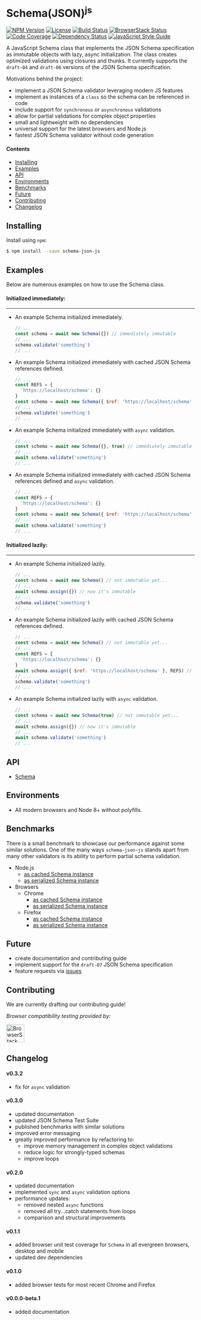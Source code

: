 # Schema(JSON)<sup>js</sup>

[![NPM Version][npm-image]][npm-url]
[![License][license-image]][license-url]
[![Build Status][circle-image]][circle-url]
[![BrowserStack Status][browserstack-image]][browserstack-url]
[![Code Coverage][codecov-image]][codecov-url]
[![Dependency Status][depstat-image]][depstat-url]
[![JavaScript Style Guide][style-image]][style-url]

A JavaScript Schema class that implements the JSON Schema specification as immutable objects with lazy, async initialization. The class creates optimized validations using closures and thunks. It currently supports the `draft-04` and `draft-06` versions of the JSON Schema specification.

Motivations behind the project:
- implement a JSON Schema validator leveraging modern JS features
- implement as instances of a `class` so the schema can be referenced in code
- include support for `synchronous` or `asynchronous` validations
- allow for partial validations for complex object properties
- small and lightweight with no dependencies
- universal support for the latest browsers and Node.js
- fastest JSON Schema validator without code generation

#### Contents
- [Installing](#installing)
- [Examples](#examples)
- [API](#api)
- [Environments](#environments)
- [Benchmarks](#benchmarks)
- [Future](#future)
- [Contributing](#contributing)
- [Changelog](#changelog)

## Installing
Install using `npm`:
```sh
$ npm install --save schema-json-js
```

## Examples
Below are numerous examples on how to use the Schema class.

#### Initialized immediately:
---
- An example Schema initialized immediately.
  ```javascript
  // ...
  const schema = await new Schema({}) // immediately immutable
  // ...
  schema.validate('something')
  // ...
  ```

- An example Schema initialized immediately with cached JSON Schema references defined.
  ```javascript
  // ...
  const REFS = {
    'https://localhost/schema': {}
  }
  const schema = await new Schema({ $ref: 'https://localhost/schema' }, REFS) // immediately immutable
  // ...
  schema.validate('something')
  // ...
  ```

- An example Schema initialized immediately with `async` validation.
  ```javascript
  // ...
  const schema = await new Schema({}, true) // immediately immutable
  // ...
  await schema.validate('something')
  // ...
  ```

- An example Schema initialized immediately with cached JSON Schema references defined and `async` validation.
  ```javascript
  // ...
  const REFS = {
    'https://localhost/schema': {}
  }
  const schema = await new Schema({ $ref: 'https://localhost/schema' }, REFS, true) // immediately immutable
  // ...
  await schema.validate('something')
  // ...
  ```

#### Initialized lazily:
---
- An example Schema initialized lazily.
  ```javascript
  // ...
  const schema = await new Schema() // not immutable yet...
  // ...
  await schema.assign({}) // now it's immutable
  // ...
  schema.validate('something')
  // ...
  ```

- An example Schema initialized lazily with cached JSON Schema references defined.
  ```javascript
  // ...
  const schema = await new Schema() // not immutable yet...
  // ...
  const REFS = {
    'https://localhost/schema': {}
  }
  await schema.assign({ $ref: 'https://localhost/schema' }, REFS) // now it's immutable
  // ...
  schema.validate('something')
  // ...
  ```

- An example Schema initialized lazily with `async` validation.
  ```javascript
  // ...
  const schema = await new Schema(true) // not immutable yet...
  // ...
  await schema.assign({}) // now it's immutable
  // ...
  await schema.validate('something')
  // ...
  ```

## API
- [Schema](https://fnalabs.github.io/schema-json-js/Schema.html)

## Environments
- All modern browsers and Node 8+ without polyfills.

## Benchmarks
There is a small benchmark to showcase our performance against some similar solutions. One of the many ways `schema-json-js` stands apart from many other validators is its ability to perform partial schema validation.
- Node.js
    - [as cached Schema instance](https://fnalabs.github.io/schema-json-js/node.validate.html)
    - [as serialized Schema instance](https://fnalabs.github.io/schema-json-js/node.serialize.html)
- Browsers
    - Chrome
        - [as cached Schema instance](https://fnalabs.github.io/schema-json-js/chrome.validate.html)
        - [as serialized Schema instance](https://fnalabs.github.io/schema-json-js/chrome.serialize.html)
    - Firefox
        - [as cached Schema instance](https://fnalabs.github.io/schema-json-js/firefox.validate.html)
        - [as serialized Schema instance](https://fnalabs.github.io/schema-json-js/firefox.serialize.html)

## Future
- create documentation and contributing guide
- implement support for the `draft-07` JSON Schema specification
- feature requests via [issues](https://github.com/fnalabs/schema-json-js/issues)

## Contributing
We are currently drafting our contributing guide!

*Browser compatibility testing provided by:*

<a href="https://browserstack.com"><img height="48" src="https://fnalabs.github.io/fnalabs-assets/assets/Browserstack-logo.svg" alt="BrowserStack logo"></a>

## Changelog
#### v0.3.2
- fix for `async` validation

#### v0.3.0
- updated documentation
- updated JSON Schema Test Suite
- published benchmarks with similar solutions
- improved error messaging
- greatly improved performance by refactoring to:
    - improve memory management in complex object validations
    - reduce logic for strongly-typed schemas
    - improve loops

#### v0.2.0
- updated documentation
- implemented `sync` and `async` validation options
- performance updates:
    - removed nested `async` functions
    - removed all try...catch statements from loops
    - comparison and structural improvements

#### v0.1.1
- added browser unit test coverage for `Schema` in all evergreen browsers, desktop and mobile
- updated dev dependencies

#### v0.1.0
- added browser tests for most recent Chrome and Firefox

#### v0.0.0-beta.1
- added documentation

[npm-image]: https://img.shields.io/npm/v/schema-json-js.svg
[npm-url]: https://www.npmjs.com/package/schema-json-js

[license-image]: https://img.shields.io/badge/License-MIT-blue.svg
[license-url]: https://github.com/fnalabs/schema-json-js/blob/master/LICENSE

[circle-image]: https://img.shields.io/circleci/project/github/fnalabs/schema-json-js.svg
[circle-url]: https://circleci.com/gh/fnalabs/schema-json-js

[browserstack-image]: https://www.browserstack.com/automate/badge.svg?badge_key=eDlQNTJyWmtKUGY4dUVkUE1KU0xYdlhsWEQ1RmhtUVhCb285NWpla2picz0tLVBUZ0orditWQXNFWS9tNnNPNUVQREE9PQ==--7be9058ed16408dc5a4ee811336e7c48e21631d7
[browserstack-url]: https://www.browserstack.com/automate/public-build/eDlQNTJyWmtKUGY4dUVkUE1KU0xYdlhsWEQ1RmhtUVhCb285NWpla2picz0tLVBUZ0orditWQXNFWS9tNnNPNUVQREE9PQ==--7be9058ed16408dc5a4ee811336e7c48e21631d7

[codecov-image]: https://img.shields.io/codecov/c/github/fnalabs/schema-json-js.svg
[codecov-url]: https://codecov.io/gh/fnalabs/schema-json-js

[depstat-image]: https://img.shields.io/david/fnalabs/schema-json-js.svg
[depstat-url]: https://david-dm.org/fnalabs/schema-json-js

[style-image]: https://img.shields.io/badge/code_style-standard-brightgreen.svg
[style-url]: https://standardjs.com
